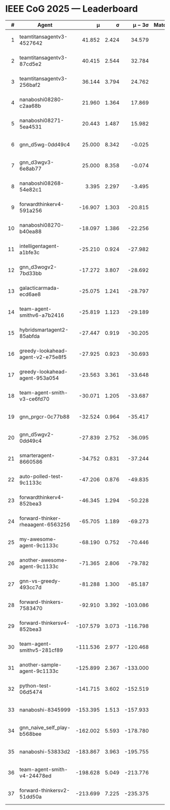 # IEEE CoG 2025 — Leaderboard

| # | Agent | μ | σ | μ − 3σ | Matches | Updated |
|---:|---|---:|---:|---:|---:|---|
| 1 | teamtitansagentv3-4527642 | 41.852 | 2.424 | 34.579 | 380 | 2025-08-28 14:55 |
| 2 | teamtitansagentv3-87cd5e2 | 40.415 | 2.544 | 32.784 | 380 | 2025-08-28 14:55 |
| 3 | teamtitansagentv3-256baf2 | 36.144 | 3.794 | 24.762 | 180 | 2025-08-28 14:55 |
| 4 | nanaboshi08280-c2aa68b | 21.960 | 1.364 | 17.869 | 420 | 2025-08-28 14:55 |
| 5 | nanaboshi08271-5ea4531 | 20.443 | 1.487 | 15.982 | 420 | 2025-08-28 14:55 |
| 6 | gnn_d5wg-0dd49c4 | 25.000 | 8.342 | -0.025 | 20 | 2025-08-28 14:55 |
| 7 | gnn_d3wgv3-6e8ab77 | 25.000 | 8.358 | -0.074 | 60 | 2025-08-28 14:55 |
| 8 | nanaboshi08268-54e82c1 | 3.395 | 2.297 | -3.495 | 320 | 2025-08-28 14:55 |
| 9 | forwardthinkerv4-591a256 | -16.907 | 1.303 | -20.815 | 254 | 2025-08-28 14:55 |
| 10 | nanaboshi08270-b40ea88 | -18.097 | 1.386 | -22.256 | 440 | 2025-08-28 14:55 |
| 11 | intelligentagent-a1bfe3c | -25.210 | 0.924 | -27.982 | 225 | 2025-08-28 14:55 |
| 12 | gnn_d3wogv2-7bd33bb | -17.272 | 3.807 | -28.692 | 28 | 2025-08-28 14:55 |
| 13 | galacticarmada-ecd6ae8 | -25.075 | 1.241 | -28.797 | 360 | 2025-08-28 14:55 |
| 14 | team-agent-smithv6-a7b2416 | -25.819 | 1.123 | -29.189 | 340 | 2025-08-28 14:55 |
| 15 | hybridsmartagent2-85abfda | -27.447 | 0.919 | -30.205 | 364 | 2025-08-28 14:55 |
| 16 | greedy-lookahead-agent-v2-e75e8f5 | -27.925 | 0.923 | -30.693 | 400 | 2025-08-28 14:55 |
| 17 | greedy-lookahead-agent-953a054 | -23.563 | 3.361 | -33.648 | 240 | 2025-08-28 14:55 |
| 18 | team-agent-smith-v3-ce6fd70 | -30.071 | 1.205 | -33.687 | 380 | 2025-08-28 14:55 |
| 19 | gnn_prgcr-0c77b88 | -32.524 | 0.964 | -35.417 | 240 | 2025-08-28 14:55 |
| 20 | gnn_d5wgv2-0dd49c4 | -27.839 | 2.752 | -36.095 | 20 | 2025-08-28 14:55 |
| 21 | smarteragent-8660586 | -34.752 | 0.831 | -37.244 | 420 | 2025-08-28 14:55 |
| 22 | auto-polled-test-9c1133c | -47.206 | 0.876 | -49.835 | 400 | 2025-08-28 14:55 |
| 23 | forwardthinkerv4-852bea3 | -46.345 | 1.294 | -50.228 | 298 | 2025-08-28 14:55 |
| 24 | forward-thinker-rheaagent-6563256 | -65.705 | 1.189 | -69.273 | 364 | 2025-08-28 14:55 |
| 25 | my-awesome-agent-9c1133c | -68.190 | 0.752 | -70.446 | 260 | 2025-08-28 14:55 |
| 26 | another-awesome-agent-9c1133c | -71.365 | 2.806 | -79.782 | 240 | 2025-08-28 14:55 |
| 27 | gnn-vs-greedy-493cc7d | -81.288 | 1.300 | -85.187 | 200 | 2025-08-28 14:55 |
| 28 | forward-thinkers-7583470 | -92.910 | 3.392 | -103.086 | 400 | 2025-08-28 14:55 |
| 29 | forward-thinkersv4-852bea3 | -107.579 | 3.073 | -116.798 | 209 | 2025-08-28 14:55 |
| 30 | team-agent-smithv5-281cf89 | -111.536 | 2.977 | -120.468 | 220 | 2025-08-28 14:55 |
| 31 | another-sample-agent-9c1133c | -125.899 | 2.367 | -133.000 | 360 | 2025-08-28 14:55 |
| 32 | python-test-06d5474 | -141.715 | 3.602 | -152.519 | 340 | 2025-08-28 14:55 |
| 33 | nanaboshi-8345999 | -153.395 | 1.513 | -157.933 | 220 | 2025-08-28 14:55 |
| 34 | gnn_naive_self_play-b568bee | -162.002 | 5.593 | -178.780 | 220 | 2025-08-28 14:55 |
| 35 | nanaboshi-53833d2 | -183.867 | 3.963 | -195.755 | 400 | 2025-08-28 14:55 |
| 36 | team-agent-smith-v4-24478ed | -198.628 | 5.049 | -213.776 | 340 | 2025-08-28 14:55 |
| 37 | forward-thinkersv2-51dd50a | -213.699 | 7.225 | -235.375 | 304 | 2025-08-28 14:55 |
